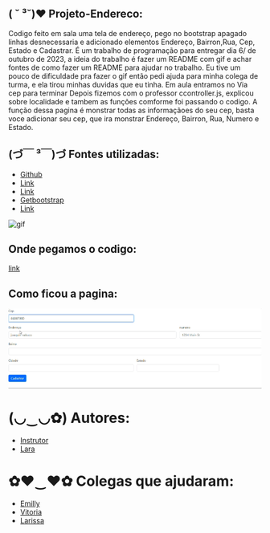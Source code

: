 ##  ( ˘ ³˘)♥ Projeto-Endereco:
Codigo feito em sala uma tela de endereço, pego no bootstrap apagado linhas desnecessaria e adicionado elementos Endereço, Bairron,Rua, Cep, Estado e Cadastrar. É um trabalho de programação para entregar dia 6/ de outubro de 2023, a ideia do trabalho é fazer um README com gif e achar fontes de como fazer um README para ajudar no trabalho. Eu tive um pouco de dificuldade pra fazer o gif então pedi ajuda para minha colega de turma, e ela tirou minhas duvidas que eu tinha. Em aula entramos no Via cep para terminar Depois fizemos com o professor ccontroller.js, explicou sobre localidade e tambem as funções comforme foi passando o codigo. A função dessa pagina é monstrar todas as informaçãoes do seu cep, basta voce adicionar seu cep, que ira monstrar Endereço, Bairron, Rua, Numero e Estado.

## (づ￣ ³￣)づ Fontes utilizadas:
* [Github](https://github.com/laraassuncao18/projeto-CadEndereco)
* [Link](https://developer.mozilla.org/pt-BR/docs/Web/JavaScript/Guide/Regular_expressions)
* [Link](https://www.regexpal.com/)
* [Getbootstrap](https://getbootstrap.comhttps/docs/5.3/forms/layout/)
* [Link](https://viacep.com.br/exemplo/javascript/)

![gif](gif/Gravando-2023-09-20-124922%20(1).gif)

## Onde pegamos o codigo: 
[link](https://getbootstrap.com/docs/5.3/forms/layout/)

## Como ficou a pagina:

![gif](gif2/Gravando%202023-10-03%20082027.gif)

 #  (◡‿◡✿) Autores:
 * [Instrutor](https://github.com/LeonardoRochaMarista)
 * [Lara](https://github.com/laraassuncao18)

  # ✿♥‿♥✿ Colegas que ajudaram:

  * [Emilly](https://github.com/emillycaaroline)
  * [Vitoria](https://github.com/vickieww)
  * [Larissa](https://github.com/larissassk)




 